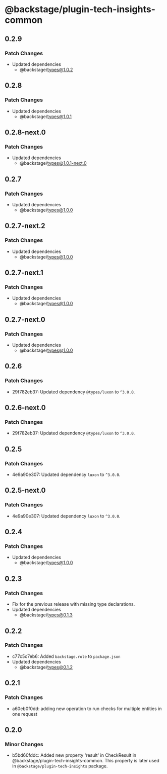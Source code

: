 # @backstage/plugin-tech-insights-common

## 0.2.9

### Patch Changes

- Updated dependencies
  - @backstage/types@1.0.2

## 0.2.8

### Patch Changes

- Updated dependencies
  - @backstage/types@1.0.1

## 0.2.8-next.0

### Patch Changes

- Updated dependencies
  - @backstage/types@1.0.1-next.0

## 0.2.7

### Patch Changes

- Updated dependencies
  - @backstage/types@1.0.0

## 0.2.7-next.2

### Patch Changes

- Updated dependencies
  - @backstage/types@1.0.0

## 0.2.7-next.1

### Patch Changes

- Updated dependencies
  - @backstage/types@1.0.0

## 0.2.7-next.0

### Patch Changes

- Updated dependencies
  - @backstage/types@1.0.0

## 0.2.6

### Patch Changes

- 29f782eb37: Updated dependency `@types/luxon` to `^3.0.0`.

## 0.2.6-next.0

### Patch Changes

- 29f782eb37: Updated dependency `@types/luxon` to `^3.0.0`.

## 0.2.5

### Patch Changes

- 4e9a90e307: Updated dependency `luxon` to `^3.0.0`.

## 0.2.5-next.0

### Patch Changes

- 4e9a90e307: Updated dependency `luxon` to `^3.0.0`.

## 0.2.4

### Patch Changes

- Updated dependencies
  - @backstage/types@1.0.0

## 0.2.3

### Patch Changes

- Fix for the previous release with missing type declarations.
- Updated dependencies
  - @backstage/types@0.1.3

## 0.2.2

### Patch Changes

- c77c5c7eb6: Added `backstage.role` to `package.json`
- Updated dependencies
  - @backstage/types@0.1.2

## 0.2.1

### Patch Changes

- a60eb0f0dd: adding new operation to run checks for multiple entities in one request

## 0.2.0

### Minor Changes

- b5bd60fddc: Added new property 'result' in CheckResult in @backstage/plugin-tech-insights-common. This property is later used in `@backstage/plugin-tech-insights` package.
